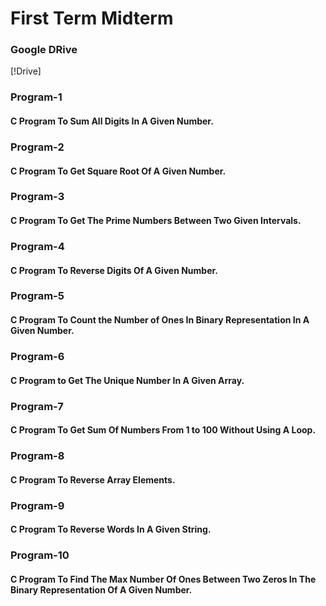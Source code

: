 # First Term Midterm

### Google DRive

[!Drive]

### Program-1

#### C Program To Sum All Digits In A Given Number.

### Program-2

#### C Program To Get Square Root Of A Given Number.

### Program-3

#### C Program To Get The Prime Numbers Between Two Given Intervals.

### Program-4

#### C Program To Reverse Digits Of A Given Number.

### Program-5

#### C Program To Count the Number of Ones In Binary Representation In A Given Number.

### Program-6

#### C Program to Get The Unique Number In A Given Array.

### Program-7

#### C Program To Get Sum Of Numbers From 1 to 100 Without Using A Loop.

### Program-8

#### C Program To Reverse Array Elements.

### Program-9

#### C Program To Reverse Words In A Given String.

### Program-10

#### C Program To Find The Max Number Of Ones Between Two Zeros In The Binary Representation Of A Given Number.

